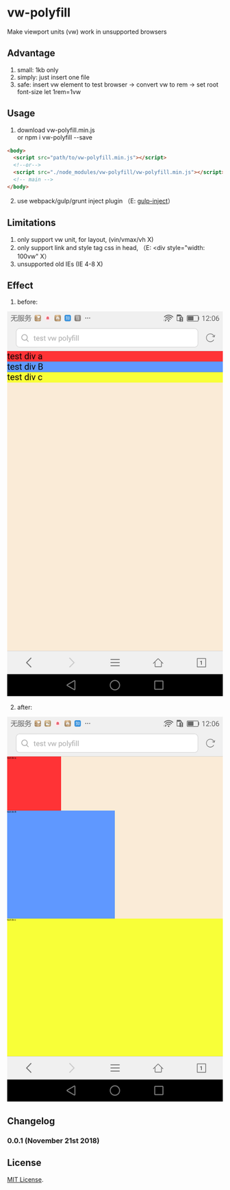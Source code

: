 # vw-polyfill
  Make viewport units (vw) work in unsupported browsers

## Advantage
  1. small: 1kb only
  2. simply: just insert one file
  3. safe: insert vw element to test browser -> convert vw to rem -> set root font-size let 1rem=1vw  
    
## Usage 

  1. download vw-polyfill.min.js  
     or 
     npm i vw-polyfill --save
    
```html
<body>
  <script src="path/to/vw-polyfill.min.js"></script>
  <!--or-->
  <script src="./node_modules/vw-polyfill/vw-polyfill.min.js"></script>
  <!-- main -->  
</body>
```

  2. use webpack/gulp/grunt inject plugin （E: [gulp-inject](https://www.npmjs.com/package/gulp-inject)）

  
## Limitations
  1. only support vw unit, for layout, (vin/vmax/vh  X)
  2. only support link and style tag css in head, （E: <div style="width: 100vw"  X）
  3. unsupported old IEs (IE 4-8  X)

## Effect

  1. before:
  
  ![Image text](https://raw.githubusercontent.com/RaySnow/vw-polyfill/master/test/test_before.png)

  2. after:
  
  ![Image text](https://raw.githubusercontent.com/RaySnow/vw-polyfill/master/test/test_after.png)

## Changelog

### 0.0.1 (November 21st 2018) ###


## License

[MIT License](http://opensource.org/licenses/mit-license).

